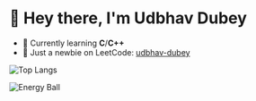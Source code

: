  # 👋 Hey there, I'm Udbhav Dubey

- 🌱 Currently learning **C**/**C++**
- 🚀 Just a newbie on LeetCode: [udbhav-dubey](https://leetcode.com/u/udbhav-dubey/)



![Top Langs](https://github-readme-stats.vercel.app/api/top-langs/?username=Udbhav-Dubey&layout=compact&theme=radical)

![Energy Ball](https://media1.giphy.com/media/v1.Y2lkPTc5MGI3NjExbzkzNWp3ZnF6NzRjaXdiNTk4Njd1OXNheXpvOXE2YmltOHhyMTAxMCZlcD12MV9pbnRlcm5hbF9naWZfYnlfaWQmY3Q9Zw/13SBMZWCrSjw6A/giphy.gif)
